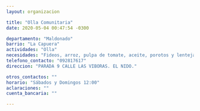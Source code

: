 ```yaml
---
layout: organizacion

title: "Olla Comunitaria"
date: 2020-05-04 00:47:54 -0300

departamento: "Maldonado"
barrio: "La Capuera"
actividades: "Olla"
necesidades: "Fideos, arroz, pulpa de tomate, aceite, porotos y lentejas"
telefono_contacto: "092817617"
direccion: "PARADA 9 CALLE LAS VIBORAS. EL NIDO."

otros_contactos: ""
horario: "Sábados y Domingos 12:00"
aclaraciones: ""
cuenta_bancaria: ""

---
```

